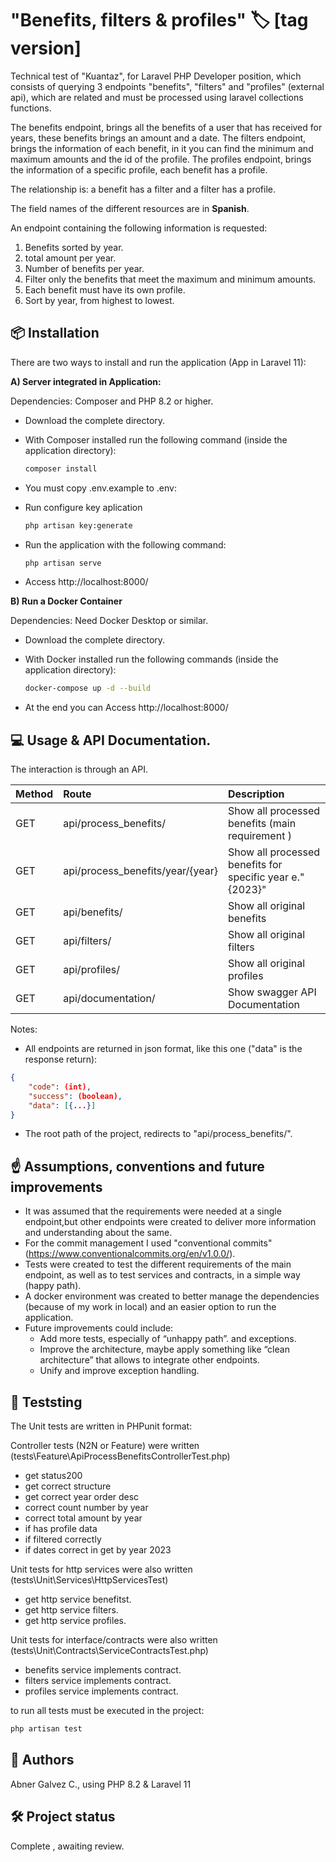# "Benefits, filters & profiles"  🏷️ [tag version]

Technical test of "Kuantaz", for Laravel PHP Developer position, which consists of querying 3 endpoints "benefits", "filters" and "profiles" (external api), which are related and must be processed using laravel collections functions.

The benefits endpoint, brings all the benefits of a user that has received for years, these benefits brings an amount and a date.
The filters endpoint, brings the information of each benefit, in it you can find the minimum and maximum amounts and the id of the profile.
The profiles endpoint, brings the information of a specific profile, each benefit has a profile.

The relationship is: a benefit has a filter and a filter has a profile.

The field names of the different resources are in **Spanish**.

An endpoint containing the following information is requested:
1. Benefits sorted by year.
2. total amount per year.
3. Number of benefits per year.
4. Filter only the benefits that meet the maximum and minimum amounts.
5. Each benefit must have its own profile.
6. Sort by year, from highest to lowest.

## 📦 Installation

There are two ways to install and run the application (App in Laravel 11):

**A) Server integrated in Application:**

Dependencies: Composer and PHP 8.2 or higher.

- Download the complete directory.

- With Composer installed run the following command (inside the application directory):
    ```bash
    composer install
    ```
- You must copy .env.example to .env:

- Run configure key aplication
    ```bash
    php artisan key:generate
    ```

- Run the application with the following command:
    ```bash
    php artisan serve
    ```

- Access http://localhost:8000/


**B) Run a Docker Container**

Dependencies: Need Docker Desktop or similar.

- Download the complete directory.

- With Docker installed run the following commands (inside the application directory):
    ```bash
    docker-compose up -d --build
    ```

- At the end you can Access http://localhost:8000/

## 💻 Usage & API Documentation.

The interaction is through an API.

| **Method** | **Route** | **Description** |
|:----------|:----------|:----------|
| GET | api/process_benefits/ | Show all processed benefits (main requirement )  |
| GET | api/process_benefits/year/{year} | Show all processed benefits for specific year e."{2023}" |
| GET | api/benefits/ | Show all original benefits  |
| GET | api/filters/ | Show all original filters |
| GET | api/profiles/ | Show all original profiles |
| GET | api/documentation/ | Show swagger API Documentation |

Notes: 
- All endpoints are returned in json format, like this one ("data" is the response return):
```json
{
    "code": (int),
    "success": (boolean),
    "data": [{...}]
}
```
- The root path of the project, redirects to "api/process_benefits/".

## ☝ Assumptions, conventions and future improvements

- It was assumed that the requirements were needed at a single endpoint,but other endpoints were created to deliver more information and understanding about the same.
- For the commit management I used "conventional commits" (https://www.conventionalcommits.org/en/v1.0.0/).
- Tests were created to test the different requirements of the main endpoint, as well as to test services and contracts, in a simple way (happy path).
- A docker environment was created to better manage the dependencies (because of my work in local) and an easier option to run the application.
- Future improvements could include: 
    - Add more tests, especially of “unhappy path”. and exceptions.
    - Improve the architecture, maybe apply something like “clean architecture” that allows to integrate other endpoints.   
    - Unify and improve exception handling.


## 🧪 Teststing

The Unit tests are written in PHPunit format:

Controller tests (N2N or Feature) were written (tests\Feature\ApiProcessBenefitsControllerTest.php)
- get status200
- get correct structure
- get correct year order desc
- correct count number by year
- correct total amount by year
- if has profile data
- if filtered correctly
- if dates correct in get by year 2023

Unit tests for http services were also written (tests\Unit\Services\HttpServicesTest)
- get http service benefitst.
- get http service filters.
- get http service profiles. 

Unit tests for interface/contracts were also written (tests\Unit\Contracts\ServiceContractsTest.php)
- benefits service implements contract.
- filters service implements contract.
- profiles service implements contract. 

to run all tests must be executed in the project:

```bash
php artisan test
```

## 👥 Authors

Abner Galvez C., using PHP 8.2 & Laravel 11


## 🛠️ Project status

Complete , awaiting review.
